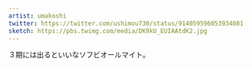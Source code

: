 ```yaml
---
artist: umakoshi
twitter: https://twitter.com/ushimou730/status/914059596053934081
sketch: https://pbs.twimg.com/media/DK9kU_EUIAAtdK2.jpg
---
```

３期には出るといいなソフビオールマイト。